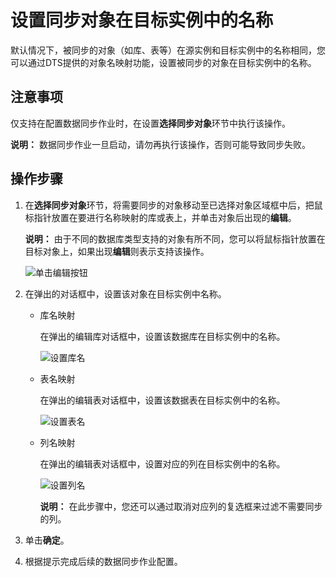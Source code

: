 # 设置同步对象在目标实例中的名称

默认情况下，被同步的对象（如库、表等）在源实例和目标实例中的名称相同，您可以通过DTS提供的对象名映射功能，设置被同步的对象在目标实例中的名称。

## 注意事项

仅支持在配置数据同步作业时，在设置**选择同步对象**环节中执行该操作。

**说明：** 数据同步作业一旦启动，请勿再执行该操作，否则可能导致同步失败。

## 操作步骤

1.  在**选择同步对象**环节，将需要同步的对象移动至已选择对象区域框中后，把鼠标指针放置在要进行名称映射的库或表上，并单击对象后出现的**编辑**。

    **说明：** 由于不同的数据库类型支持的对象有所不同，您可以将鼠标指针放置在目标对象上，如果出现**编辑**则表示支持该操作。

    ![单击编辑按钮](https://static-aliyun-doc.oss-accelerate.aliyuncs.com/assets/img/zh-CN/3839134161/p51469.png)

2.  在弹出的对话框中，设置该对象在目标实例中名称。
    -   库名映射

        在弹出的编辑库对话框中，设置该数据库在目标实例中的名称。

        ![设置库名](https://static-aliyun-doc.oss-accelerate.aliyuncs.com/assets/img/zh-CN/3839134161/p49062.png)

    -   表名映射

        在弹出的编辑表对话框中，设置该数据表在目标实例中的名称。

        ![设置表名](https://static-aliyun-doc.oss-accelerate.aliyuncs.com/assets/img/zh-CN/3839134161/p49063.png)

    -   列名映射

        在弹出的编辑表对话框中，设置对应的列在目标实例中的名称。

        ![设置列名](https://static-aliyun-doc.oss-accelerate.aliyuncs.com/assets/img/zh-CN/4839134161/p49064.png)

        **说明：** 在此步骤中，您还可以通过取消对应列的复选框来过滤不需要同步的列。

3.  单击**确定**。
4.  根据提示完成后续的数据同步作业配置。


